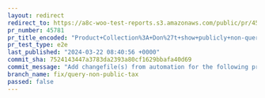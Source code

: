 ```yaml
---
layout: redirect
redirect_to: https://a8c-woo-test-reports.s3.amazonaws.com/public/pr/45781/e2e/index.html
pr_number: 45781
pr_title_encoded: "Product+Collection%3A+Don%27t+show+publicly+non-queryable+taxonomies"
pr_test_type: e2e
last_published: "2024-03-22 08:40:56 +0000"
commit_sha: 7524143447a3783da2393a80cf1629bbafa40d69
commit_message: "Add changefile(s) from automation for the following project(s): wooco…"
branch_name: fix/query-non-public-tax
passed: false
---
```

